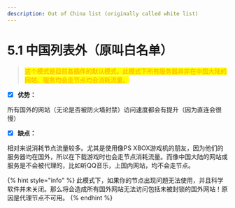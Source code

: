 ```yaml
---
description: Out of China list (originally called white list)
---
```


# 5.1 中国列表外（原叫白名单）

> <mark style="color:orange;">这个模式是目前各插件的默认模式。此模式下所有服务器并非在中国大陆的网站、服务均会走节点均会消耗流量。</mark>

* [x] **优势：**

所有国外的网站（无论是否被防火墙封禁）访问速度都会有提升（因为直连会很慢）

* [x] **缺点：**

相对来说消耗节点流量较多。尤其是使用像PS XBOX游戏机的朋友，因为他们的服务器均在国外，所以在下载游戏时也会走节点消耗流量。而像中国大陆的网站或服务是不会被代理的，比如听QQ音乐，上国内网站，均不会走节点。

{% hint style="info" %}
此模式下，如果你的节点出现问题无法使用，并且科学软件并未关闭。那么将会造成所有国外网站无法访问包括未被封锁的国外网站！原因是代理节点不可用。
{% endhint %}
